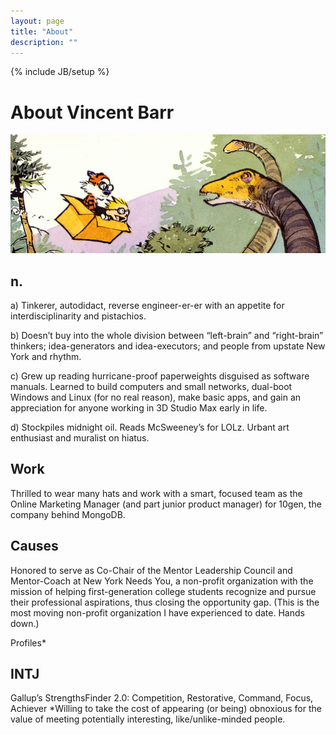 ```yaml
---
layout: page
title: "About"
description: ""
---
```

{% include JB/setup %}
<h1>About Vincent Barr</h1>
<img src="/images/calvin-hobbes-dino.png">



<h2>n.</h2>

<p>a) Tinkerer, autodidact, reverse engineer-er-er with an appetite for interdisciplinarity and pistachios.</p>

<p>b) Doesn’t buy into the whole division between “left-brain” and “right-brain” thinkers; idea-generators and idea-executors; and people from upstate New York and rhythm.</p>

<p>c) Grew up reading hurricane-proof paperweights disguised as software manuals. Learned to build computers and small networks, dual-boot Windows and Linux (for no real reason), make basic apps, and gain an appreciation for anyone working in 3D Studio Max early in life.</p>

<p>d) Stockpiles midnight oil. Reads McSweeney’s for LOLz. Urbant art enthusiast and muralist on hiatus.</p>

<h2>Work</h2>

<p>Thrilled to wear many hats and work with a smart, focused team as the Online Marketing Manager (and part junior product manager) for 10gen, the company behind MongoDB.</P>

<h2>Causes</h2>

<p>Honored to serve as Co-Chair of the Mentor Leadership Council and Mentor-Coach at New York Needs You, a non-profit organization with the mission of helping first-generation college students recognize and pursue their professional aspirations, thus closing the opportunity gap. (This is the most moving non-profit organization I have experienced to date. Hands down.)</p>
Profiles*

<h2>INTJ</h2>
<p>Gallup’s StrengthsFinder 2.0: Competition, Restorative, Command, Focus, Achiever
*Willing to take the cost of appearing (or being) obnoxious for the value of meeting potentially interesting, like/unlike-minded people.</p>
